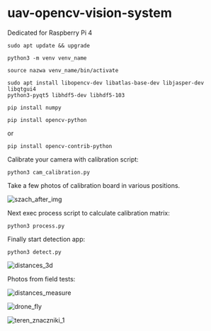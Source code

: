# uav-opencv-vision-system
Dedicated for Raspberry Pi 4

```console
sudo apt update && upgrade
```
```console
python3 -m venv venv_name
```

```console
source nazwa venv_name/bin/activate
```

```console
sudo apt install libopencv-dev libatlas-base-dev libjasper-dev libqtgui4
python3-pyqt5 libhdf5-dev libhdf5-103
```
```console
pip install numpy
```

```console
pip install opencv-python
```
or
```console
pip install opencv-contrib-python
```

Calibrate your camera with calibration script:

```console
python3 cam_calibration.py
```
Take a few photos of calibration board in various positions.

![szach_after_img](https://github.com/user-attachments/assets/4c53b3b9-6f42-4919-a855-22dd1daeb69a)

Next exec process script to calculate calibration matrix:
```console
python3 process.py
```
Finally start detection app:
```console
python3 detect.py
```

![distances_3d](https://github.com/user-attachments/assets/9071a2fb-b7e9-43e5-b8cd-dd4118f0405c)

Photos from field tests:

![distances_measure](https://github.com/user-attachments/assets/96f960a4-6363-4bce-8f34-4a4875b759a6)

![drone_fly](https://github.com/user-attachments/assets/6570618a-48a1-4ada-b489-72bfff62e1a8)

![teren_znaczniki_1](https://github.com/user-attachments/assets/4cab57a9-8c7c-49ea-88cc-5b847d684290)


